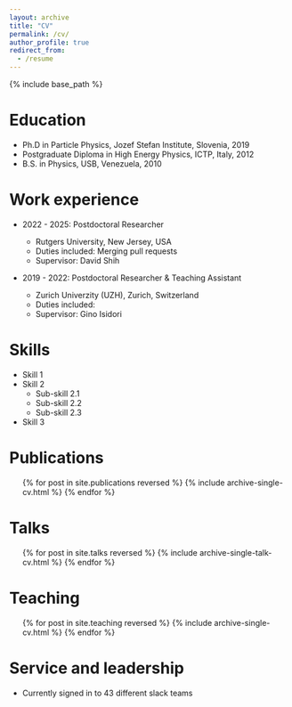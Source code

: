 ```yaml
---
layout: archive
title: "CV"
permalink: /cv/
author_profile: true
redirect_from:
  - /resume
---
```


{% include base_path %}

Education
======
* Ph.D in Particle Physics, Jozef Stefan Institute, Slovenia, 2019
* Postgraduate Diploma in High Energy Physics, ICTP, Italy, 2012
* B.S. in Physics, USB, Venezuela, 2010

Work experience
======

* 2022 - 2025: Postdoctoral Researcher
  * Rutgers University, New Jersey, USA
  * Duties included: Merging pull requests
  * Supervisor: David Shih

* 2019 - 2022: Postdoctoral Researcher & Teaching Assistant
  * Zurich Univerzity (UZH), Zurich, Switzerland
  * Duties included: 
  * Supervisor: Gino Isidori
  
Skills
======
* Skill 1
* Skill 2
  * Sub-skill 2.1
  * Sub-skill 2.2
  * Sub-skill 2.3
* Skill 3

Publications
======
  <ul>{% for post in site.publications reversed %}
    {% include archive-single-cv.html %}
  {% endfor %}</ul>
  
Talks
======
  <ul>{% for post in site.talks reversed %}
    {% include archive-single-talk-cv.html  %}
  {% endfor %}</ul>
  
Teaching
======
  <ul>{% for post in site.teaching reversed %}
    {% include archive-single-cv.html %}
  {% endfor %}</ul>
  
Service and leadership
======
* Currently signed in to 43 different slack teams
